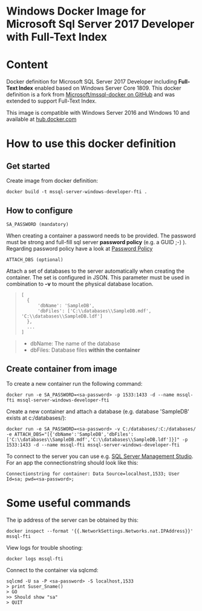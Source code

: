 # Windows Docker Image for Microsoft Sql Server 2017 Developer with Full-Text Index

# Content
Docker definition for Microsoft SQL Server 2017 Developer including **Full-Text Index** enabled based on Windows Server Core 1809. This docker definition is a fork from [Microsoft/mssql-docker on GitHub](https://github.com/Microsoft/mssql-docker) and was extended to support Full-Text Index.

This image is compatible with Windows Server 2016 and Windows 10 and available at [hub.docker.com](https://hub.docker.com/r/pulla/mssql-server-windows-developer-fti)

# How to use this docker definition
## Get started
Create image from docker definition:
```
docker build -t mssql-server-windows-developer-fti .
```
## How to configure
```
SA_PASSWORD (mandatory)
```
When creating a container a password needs to be provided. The password must be strong and full-fill sql server **password policy** (e.g. a GUID ;-) ). Regarding password policy have a look at [Password Policy](https://docs.microsoft.com/en-us/sql/relational-databases/security/password-policy?view=sql-server-2017)
```
ATTACH_DBS (optional)
```
Attach a set of databases to the server automatically when creating the container. The set is configured in JSON. This parameter must be used in combination to **-v** to mount the physical database location.
>```
>[
>   {
>       'dbName': 'SampleDB', 
>       'dbFiles': ['C:\\databases\\SampleDB.mdf', 'C:\\databases\\SampleDB.ldf']
>   },
>   ...
>]
>```

> - dbName: The name of the database
> - dbFiles: Database files **within the container**

## Create container from image
To create a new container run the following command:
```
docker run -e SA_PASSWORD=<sa-password> -p 1533:1433 -d --name mssql-fti mssql-server-windows-developer-fti
```

Create a new container and attach a database (e.g. database 'SampleDB' exists at c:/databases/):
```
docker run -e SA_PASSWORD=<sa-password> -v C:/databases/:C:/databases/ -e ATTACH_DBS="[{'dbName':'SampleDB','dbFiles':['C:\\databases\\SampleDB.mdf','C:\\databases\\SampleDB.ldf']}]" -p 1533:1433 -d --name mssql-fti mssql-server-windows-developer-fti
```

To connect to the server you can use e.g. [SQL Server Management Studio](https://docs.microsoft.com/en-us/sql/ssms/download-sql-server-management-studio-ssms?view=sql-server-2017).
For an app the connectionstring should look like this:
```
Connectionstring for container: Data Source=localhost,1533; User Id=sa; pwd=<sa-password>;
```

# Some useful commands
The ip address of the server can be obtained by this:
```
docker inspect --format '{{.NetworkSettings.Networks.nat.IPAddress}}' mssql-fti
```

View logs for trouble shooting:
```
docker logs mssql-fti
```

Connect to the container via sqlcmd:
```
sqlcmd -U sa -P <sa-password> -S localhost,1533
> print Suser_Sname()
> GO
>> Should show "sa"
> QUIT
```